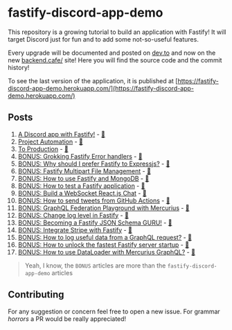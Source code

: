 # fastify-discord-app-demo

This repository is a growing tutorial to build an application with Fastify!
It will target Discord just for fun and to add some not-so-useful features.

Every upgrade will be documented and posted on [dev.to](https://dev.to/eomm) and now on the new [backend.cafe/](https://backend.cafe/) site!
Here you will find the source code and the commit history!

To see the last version of the application, it is published at [https://fastify-discord-app-demo.herokuapp.com/](https://fastify-discord-app-demo.herokuapp.com/) 

## Posts

1. [A Discord app with Fastify!](https://dev.to/eomm/a-discord-app-with-fastify-3h8c) - [📝](./posts/01-init-application.md)
1. [Project Automation](https://dev.to/eomm/project-automation-2bee) - [📝](./posts/02-project-automation.md)
1. [To Production](https://dev.to/eomm/fastify-demo-goes-to-production-499c) - [📝](./posts/03-to-production.md)
1. [BONUS: Grokking Fastify Error handlers](https://dev.to/eomm/fastify-error-handlers-53ol) - [📝](./posts/bonus-error-handler.md)
1. [BONUS: Why should I prefer Fastify to Expressjs?](https://dev.to/eomm/why-should-i-prefer-fastify-to-expressjs-44c4) - [📝](./posts/bonus-why-fastify.md)
1. [BONUS: Fastify Multipart File Management](https://backend.cafe/fastify-multipart-upload) - [📝](./posts/bonus-multipart-breakdown.md)
1. [BONUS: How to use Fastify and MongoDB](https://backend.cafe/how-to-use-fastify-and-mongodb) - [📝](./posts/bonus-mongodb.md)
1. [BONUS: How to test a Fastify application](https://backend.cafe/how-to-test-a-fastify-application) - [📝](./posts/bonus-mongodb-test.md)
1. [BONUS: Build a WebSocket React.js Chat](https://backend.cafe/fastify-websocket-react-chat) - [📝](./posts/bonus-web-socket-chat.md)
1. [BONUS: How to send tweets from GitHub Actions](https://backend.cafe/how-to-send-tweets-from-github-actions) - [📝](./posts/bonus-tweet-new-releases.md)
1. [BONUS: GraphQL Federation Playground with Mercurius](https://backend.cafe/graphql-federation-playground-with-mercurius) - [📝](./bonus/graphql-federation/README.md)
1. [BONUS: Change log level in Fastify](https://backend.cafe/how-to-change-the-log-level-at-runtime-in-fastify) - [📝](./posts/bonus-change-log-level.md)
1. [BONUS: Becoming a Fastify JSON Schema GURU!](https://backend.cafe/becoming-a-fastify-json-schema-guru) - [📝](./posts/bonus-schema-guru.md)
1. [BONUS: Integrate Stripe with Fastify](https://backend.cafe/integrate-stripe-with-fastify) - [📝](./posts/bonus-stripe.md)
1. [BONUS: How to log useful data from a GraphQL request?](https://backend.cafe/how-to-log-useful-data-from-a-graphql-request) - [📝](./posts/bonus-mercurius-logging.md)
1. [BONUS: How to unlock the fastest Fastify server startup](https://backend.cafe/how-to-unlock-the-fastest-fastify-server-startup) - [📝](./posts/bonus-faster-startup.md)
1. [BONUS: How to use DataLoader with Mercurius GraphQL?](https://backend.cafe/how-to-use-dataloader-with-mercurius-graphql) - [📝](./posts/bonus-mercurius-loaders.md)


> Yeah, I know, the `BONUS` articles are more than the `fastify-discord-app-demo` articles

## Contributing

For any suggestion or concern feel free to open a new issue.
For grammar _horrors_ a PR would be really appreciated!
